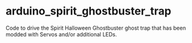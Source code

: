 # arduino_spirit_ghostbuster_trap
Code to drive the Spirit Halloween Ghostbuster ghost trap that has been modded with Servos and/or additional LEDs.
